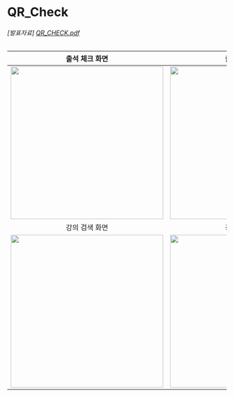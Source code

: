 # QR_Check
###### [발표자료] [QR_CHECK.pdf](https://github.com/SeojeongHong/QR_Check/files/11829637/QR_CHECK.pdf)


| 출석 체크 화면  |  출석 체크 결과   |
| :-------------------------------------------: | :------------: |
|<img width="350" src="https://github.com/SeojeongHong/QR_Check/assets/94052799/54e2f794-f08b-42ca-9e8d-4a4a18049207"/>|<img width="350" src="https://github.com/SeojeongHong/QR_Check/assets/94052799/edad98a0-af34-49c9-8840-76386c2f67d9"/>|
| 강의 검색 화면  |  강의 검색 결과   |  
|  <img width="350" src="https://github.com/SeojeongHong/QR_Check/assets/94052799/bcceff47-bb68-46a4-bb7d-6713008af8c3"/> | <img width="350" src="https://github.com/SeojeongHong/QR_Check/assets/94052799/84517cf0-2c5d-4f2a-b215-e0a8e0282d3d"/>| 

